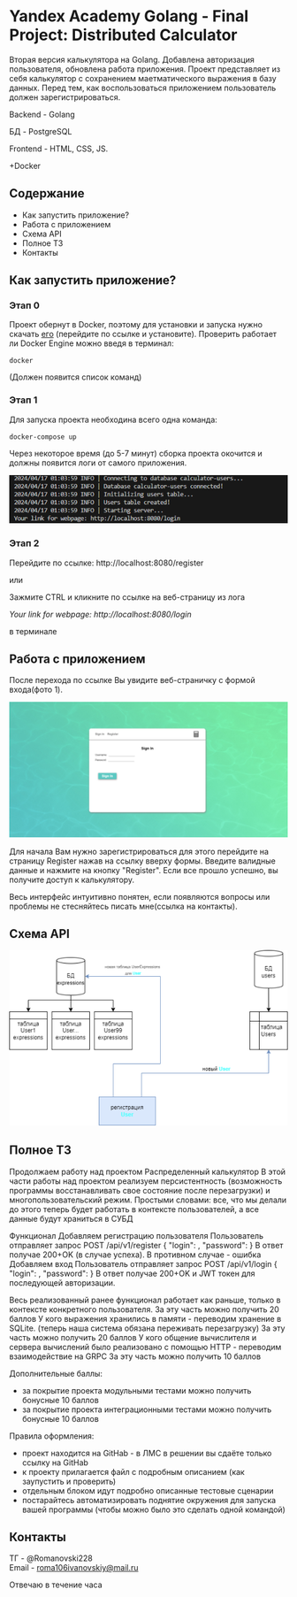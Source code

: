 # Yandex Academy Golang - Final Project: Distributed Calculator
Вторая версия калькулятора на Golang. Добавлена авторизация пользователя, обновлена работа приложения. Проект представляет из себя калькулятор с сохранением маетматического выражения в базу данных. Перед тем, как воспользоваться приложением пользователь должен зарегистрироваться.

Backend - Golang

БД - PostgreSQL

Frontend - HTML, CSS, JS.

+Docker

## Содержание
- Как запустить приложение?
- Работа с приложением
- Схема API
- Полное ТЗ
- Контакты

## Как запустить приложение?

### Этап 0
Проект обернут в Docker, поэтому для установки и запуска нужно скачать [его](https://www.docker.com/products/docker-desktop/) (перейдите по ссылке и установите).  Проверить работает ли Docker Engine можно введя в терминал:  
```
docker
```  
(Должен появится список команд)

### Этап 1
Для запуска проекта необходина всего одна команда:  
```
docker-compose up
```  
Через некоторое время (до 5-7 минут) сборка проекта окочится и должны появится логи от самого приложения. 

![первые логи](https://github.com/roma106/golang_yandex-final/blob/main/frontend/static/imgs/screenshot-logs1.png "Первые логи")  

### Этап 2
Перейдите по ссылке: http://localhost:8080/register

или

Зажмите CTRL и кликните по ссылке на веб-страницу из лога

*Your link for webpage: http://localhost:8080/login* 

в терминале

## Работа с приложением
После перехода по ссылке Вы увидите веб-страничку с формой входа(фото 1).

![GUI](https://github.com/roma106/golang_yandex-final/blob/main/frontend/static/imgs/screenshot-register-page.png "Register")  

Для начала Вам нужно зарегистрироваться для этого перейдите на страницу Register нажав на ссылку вверху формы. Введите валидные данные и нажмите на кнопку "Register". Если все прошло успешно, вы получите доступ к калькулятору.

Весь интерфейс интуитивно понятен, если появляются вопросы или проблемы не стесняйтесь писать мне(ссылка на контакты).

## Схема API

![схема работы приложения](https://github.com/roma106/golang_yandex-final/blob/main/dia.drawio.png "схема работы приложения")

## Полное ТЗ 

Продолжаем работу над проектом Распределенный калькулятор
В этой части работы над проектом реализуем персистентность (возможность программы восстанавливать свое состояние после перезагрузки) и многопользовательский режим.
Простыми словами: все, что мы делали до этого теперь будет работать в контексте пользователей, а все данные будут храниться в СУБД

Функционал
Добавляем регистрацию пользователя
Пользователь отправляет запрос
POST /api/v1/register {
"login": ,
"password":
}
В ответ получае 200+OK (в случае успеха). В противном случае - ошибка
Добавляем вход
Пользователь отправляет запрос
POST /api/v1/login {
"login": ,
"password":
}
В ответ получае 200+OK и JWT токен для последующей авторизации.

Весь реализованный ранее функционал работает как раньше, только в контексте конкретного пользователя.
За эту часть можно получить 20 баллов
У кого выражения хранились в памяти - переводим хранение в SQLite. (теперь наша система обязана переживать перезагрузку)
За эту часть можно получить 20 баллов
У кого общение вычислителя и сервера вычислений было реализовано с помощью HTTP - переводим взаимодействие на GRPC
За эту часть можно получить 10 баллов

Дополнительные баллы:
- за покрытие проекта модульными тестами можно получить бонусные 10 баллов
- за покрытие проекта интеграционными тестами можно получить бонусные 10 баллов

Правила оформления:
- проект находится на GitHab - в ЛМС в решении вы сдаёте только ссылку на GitHab
- к проекту прилагается файл с подробным описанием (как заупустить и проверить)
- отдельным блоком идут подробно описанные тестовые сценарии
- постарайтесь автоматизировать поднятие окружения для запуска вашей программы (чтобы можно было это сделать одной командой)

## Контакты

ТГ - @Romanovski228  
Email - roma106ivanovskiy@mail.ru  

Отвечаю в течение часа
